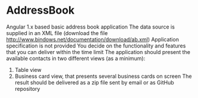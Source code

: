 # AddressBook
Angular 1.x based basic address book application
The data source is supplied in an XML file (download the file http://www.bindows.net/documentation/download/ab.xml)
Application specification is not provided
You decide on the functionality and features that you can deliver within the time limit
The application should present the available contacts in two different views (as a minimum):
1. Table view
2. Business card view, that presents several business cards on screen
The result should be delivered as a zip file sent by email or as GitHub repository
